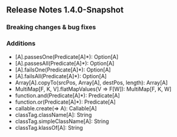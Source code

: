 ## Release Notes 1.4.0-Snapshot

### Breaking changes & bug fixes

### Additions
+ [A].passesOne(Predicate[A]*): Option[A]
+ [A].passesAll(Predicate[A]*): Option[A]
+ [A].failsOne(Predicate[A]*): Option[A]
+ [A].failsAll(Predicate[A]*): Option[A]
+ Array[A].copyTo(srcPos, Array[A], destPos, length): Array[A]
+ MultiMap[F, K, V].flatMapValues(V => F[W]): MultiMap[F, K, W]
+ function.and(Predicate[A]*): Predicate[A]
+ function.or(Predicate[A]*): Predicate[A]
+ callable.create(=> A): Callable[A]
+ classTag.className[A]: String
+ classTag.simpleClassName[A]: String
+ classTag.klassOf[A]: String
